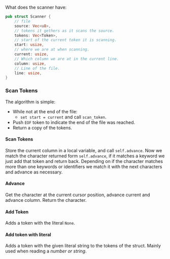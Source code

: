 What does the scanner have:
```rust
pub struct Scanner {
	// file
    source: Vec<u8>,
	// tokens it gethers as it scans the source.
    tokens: Vec<Token>,
	// start of the current token it is scanning.
    start: usize,
	// where we are at when scanning.
    current: usize,
	// Which column we are at in the current line.
    column: usize,
	// Line of the file.
    line: usize,
}
```

### Scan Tokens
The algorithm is simple:
- While not at the end of the file:
	- `set start = current` and call `scan_token`.
- Push `EOF` token to indicate the end of the file was reached.
- Return a copy of  the tokens.

#### Scan Tokens
Store the current column in a local variable, and call `self.advance`.
Now we match the character returned form `self.advance`, if it matches a keyword we just add that token and return back. Depending on if the character matches more than one keywords or identifiers we match it with the next characters and advance as necessary.

#### Advance
Get the character at the current cursor position, advance current and advance column.
Return the character.

#### Add Token
Adds a token with the literal `None`.

#### Add token with literal
Adds a token with the given literal string to the tokens of the struct. Mainly used when reading a *number or string*.
